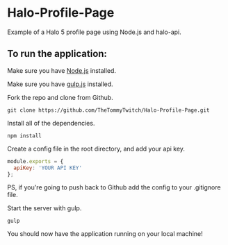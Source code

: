 # Halo-Profile-Page
Example of a Halo 5 profile page using Node.js and halo-api.


## To run the application:

Make sure you have [Node.js](https://nodejs.org/en/) installed.

Make sure you have [gulp.js](http://gulpjs.com/) installed.

Fork the repo and clone from Github.
```
git clone https://github.com/TheTommyTwitch/Halo-Profile-Page.git
```

Install all of the dependencies.
```
npm install
```

Create a config file in the root directory, and add your api key.
```JavaScript
module.exports = {
  apiKey: 'YOUR API KEY'
};
```
PS, if you're going to push back to Github add the config to your .gitignore file.

Start the server with gulp.
```
gulp
```

You should now have the application running on your local machine!
